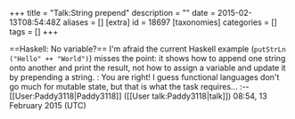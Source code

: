 +++
title = "Talk:String prepend"
description = ""
date = 2015-02-13T08:54:48Z
aliases = []
[extra]
id = 18697
[taxonomies]
categories = []
tags = []
+++

==Haskell: No variable?==
I'm afraid the current Haskell example (`putStrLn ("Hello" ++ "World")`) misses the point: it shows how to append one string onto another and print the result, not how to assign a variable and update it by prepending a string.
: You are right! I guess functional languages don't go much for mutable state, but that is what the task requires...
:--[[User:Paddy3118|Paddy3118]] ([[User talk:Paddy3118|talk]]) 08:54, 13 February 2015 (UTC)
